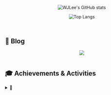 <!--<div align="center">-->
<!--### Hi there 👋-->

<div align="center">

![WJLee's GitHub stats](https://github-readme-stats.vercel.app/api?username=WJLee22\&rank_icon=github&theme=swift)

![Top Langs](https://github-readme-stats.vercel.app/api/top-langs/?username=WJLee22&hide_progress=true&layout=compact&theme=swift&langs_count=8)<br/>

<!--![Top Langs](https://github-readme-stats.vercel.app/api/top-langs/?username=WJLee22&layout=compact&theme=swift&langs_count=8)-->

</div>

<br>  

## 📝 Blog
<div align="center">
<a href="https://basecoding.tistory.com/">
  <img src="https://img.shields.io/badge/Tistory-FF8C00?style=for-the-badge&logo=Tistory&logoColor=white"/>
</a>
</div>

<br>  

## 🎓 Achievements & Activities

<details>
  <summary>🔽</summary>
  
- **[2020-2학기]** 한성대학교 컴퓨터공학부 우수한성역량장학 선정
- **[2021-1학기]** 한성대학교 컴퓨터공학부 우수한성역량장학 선정
- **[2024-1학기]** 한성대학교 컴퓨터공학부 최우수한성인재장학 선정
- **[2024-2학기]** 한성대학교 컴퓨터공학부 최우수한성인재장학 선정
- **[2024-2학기]** 한성대학교 객체지향언어(JAVA) 프로그래밍 전공 튜터(Tutor)
- **[2025-1학기]** 한성대학교 컴퓨터공학부 우수한성역량장학 선정
- **[2025.02.17 ~ 02.20]** 2025 컴퓨터공학부 전공설명회 - 모바일SW & 빅데이터트랙 전공설명 근로
- **[2025-1학기]** 2025-1학기 한성대학교 컴퓨터공학부 교과 교육조교(TA) 임용   

</details>

<!--
**WJLee22/WJLee22** is a ✨ _special_ ✨ repository because its `README.md` (this file) appears on your GitHub profile.

Here are some ideas to get you started:

- 🔭 I’m currently working on ...
- 🌱 I’m currently learning ...
- 👯 I’m looking to collaborate on ...
- 🤔 I’m looking for help with ...
- 💬 Ask me about ...
- 📫 How to reach me: ...
- 😄 Pronouns: ...
- ⚡ Fun fact: ...
-->

<!--</div>-->
